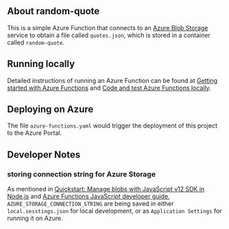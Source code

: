 ## About random-quote

This is a simple Azure Function that connects to an [Azure Blob Storage](https://azure.microsoft.com/en-au/services/storage/blobs) service to obtain a file called `quotes.json`, which is stored in a container called `random-quote`.

## Running locally

Detailed instructions of running an Azure Function can be found at [Getting started with Azure Functions](https://docs.microsoft.com/en-us/azure/azure-functions/functions-get-started?pivots=programming-language-javascript) and [Code and test Azure Functions locally](https://docs.microsoft.com/en-us/azure/azure-functions/functions-develop-local). 

## Deploying on Azure

The file `azure-functions.yaml` would trigger the deployment of this project to the Azure Portal.

## Developer Notes

### storing connection string for Azure Storage

As mentioned in [Quickstart: Manage blobs with JavaScript v12 SDK in Node.js](https://docs.microsoft.com/en-us/azure/storage/blobs/storage-quickstart-blobs-nodejs) and [Azure Functions JavaScript developer guide](https://docs.microsoft.com/en-us/azure/azure-functions/functions-reference-node?tabs=v2#environment-variables), `AZURE_STORAGE_CONNECTION_STRING` are being saved in either `local.sesstings.json` for local development, or as `Application Settings` for running it on Azure.
